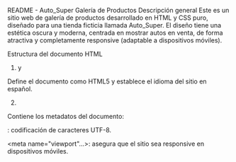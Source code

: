  README - Auto_Super Galería de Productos
 Descripción general
Este es un sitio web de galería de productos desarrollado en HTML y CSS puro, diseñado para una tienda ficticia llamada Auto_Super. El diseño tiene una estética oscura y moderna, centrada en mostrar autos en venta, de forma atractiva y completamente responsive (adaptable a dispositivos móviles).

 Estructura del documento HTML
1. <!DOCTYPE html> y <html lang="es">
Define el documento como HTML5 y establece el idioma del sitio en español.

2. <head>
Contiene los metadatos del documento:

<meta charset="UTF-8">: codificación de caracteres UTF-8.

<meta name="viewport"...>: asegura que el sitio sea responsive en dispositivos móviles.

<title>: nombre que aparece en la pestaña del navegador.

<style>: incluye todo el CSS embebido (interno) para el diseño.

 Explicación del CSS
Variables CSS con :root
Se definen variables globales para colores, tamaños, espaciados, bordes y tipografías. Esto permite cambiar fácilmente el tema o estilo.

Ejemplos:

--bg-dark: fondo oscuro.

--primary: color principal (celeste).

--accent: color de acento (rosado fuerte).

--radius: bordes redondeados.

Estilos globales
* { box-sizing: border-box }: evita errores en tamaños al sumar padding y borde.

body: establece el fondo oscuro, color de texto claro y fuente legible.

Contenedor principal .container
Limita el ancho máximo del contenido y aplica espaciado lateral automático.

Encabezado .header
Barra superior negra que incluye:

Logo con el nombre "Auto_Super".

Ruta de navegación (breadcrumb) que muestra la categoría actual.

Título de sección .section-title
Un título grande, centrado y colorido que introduce la sección de productos ("Carros En Venta").

Parrilla de productos .products-grid
Usa display: grid para organizar los productos en columnas automáticas según el tamaño de pantalla, con espacio entre ellos. Responsive con @media.

Tarjeta de producto .product-card
Cada producto es una "tarjeta" visual:

Fondo oscuro con borde y sombra.

Interactividad visual al pasar el mouse: se eleva y la imagen se amplía ligeramente.

Imagen del producto .product-image-container
Usa aspect-ratio para mantener proporción de imagen.

Contiene la imagen y un distintivo visual (badge).

Imagen .product-image
Escalable, ocupa todo el contenedor.

Tiene object-fit: cover para no deformarse.

Insignia del producto .product-badge
Etiqueta como "Nuevo", "Oferta", "Premium", etc. Posicionada arriba a la derecha, con fondo rosado.

Contenido de producto .product-content
Contiene:

Título del producto (.product-title)

Descripción breve (.product-description)

Precio (.product-price), mostrando precio original tachado si aplica.

Botones (.product-actions) para "Agregar al carrito" o "Ver detalles".

Botones .btn, .btn-primary, .btn-secondary
Estilizados para diferenciar acciones principales y secundarias:

Botón principal con fondo celeste.

Botón secundario con borde celeste y fondo transparente.

Responsividad
Con media queries:

En pantallas menores a 768px, la cuadrícula se convierte en una sola columna.

La imagen del smartwatch (si se usara) cambia su posición de fondo.

 Productos incluidos
Carro Deportivo Rojo
Estilo deportivo, motor potente.

Carro Familiar Azul 2024
Ideal para familia, amplio y moderno.

Auto Urbano Compacto
Ahorro de combustible, ideal para ciudad.

SUV Familiar 2025
Motor híbrido, asistencias inteligentes.

Tecnologías utilizadas
HTML5

CSS3 (Variables, Grid, Media Queries)

Responsive Images (<picture>, srcset, loading="lazy")

Diseño UI moderno con estilos visuales oscuros

 Buenas prácticas aplicadas
Uso de :root para variables globales y fácil mantenimiento.

Diseño responsive adaptado a móviles y tablets.

Separación clara entre estructura (HTML) y estilo (CSS).

Accesibilidad básica con alt en imágenes.

Eficiencia en carga con loading="lazy".